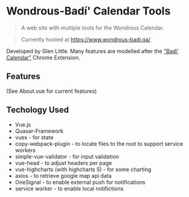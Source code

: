 # Wondrous-Badí' Calendar Tools

> A web site with multiple tools for the Wondrous Calendar.

> Currently hosted at <https://www.wondrous-badi.ga/>

Developed by Glen Little. Many features are modelled after the ["Badí' Calendar"](https://chrome.google.com/webstore/detail/bad%C3%AD-calendar/egekinjjpolponbbfjimifpgfdmphomp) Chrome Extension.

## Features

(See About.vue for current features)

## Techology Used

- Vue.js
- Quasar-Framework
- vuex - for state
- copy-webpack-plugin - to locate files to the root to support service workers
- simple-vue-validator - for input validation
- vue-head - to adjust headers per page
- vue-highcharts (with highcharts 5) - for some charting
- axios - to retrieve google map api data
- OneSignal - to enable external push for notifications
- service worker - to enable local notifictions
